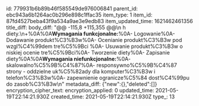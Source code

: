 id: 779931b6b89b46f585549de976006841
parent_id: ebc943a6b1264ac0b296e898c1ffac35
item_type: 1
item_id: 87fd4527beba43f9a534a9ae3e9edb83
item_updated_time: 1621462461356
title_diff: 
body_diff: "@@ -115,8 +115,355 @@\\n h diety.\\n+%0A%0A**Wymagania funkcjonalne:**%0A- Logowanie%0A- Dodawanie produkt%C3%B3w%0A- Ocenianie produkt%C3%B3w pod wzgl%C4%99dem tre%C5%9Bci %0A- Usuwanie produkt%C3%B3w o niskiej ocenie tre%C5%9Bci%0A- Tworzenie diety%0A- Zapisanie diety%0A%0A**Wymagania niefunkcjonalne:**%0A- skalowalno%C5%9B%C4%87%0A- responsywno%C5%9B%C4%87 strony - oddzielne uk%C5%82ady dla komputer%C3%B3w i telefon%C3%B3w%0A- zapewnienie ogranicze%C5%84 dost%C4%99pu do zasob%C3%B3w\\n"
metadata_diff: {"new":{},"deleted":[]}
encryption_cipher_text: 
encryption_applied: 0
updated_time: 2021-05-19T22:14:21.930Z
created_time: 2021-05-19T22:14:21.930Z
type_: 13